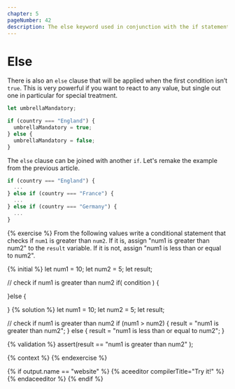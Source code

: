 ```yaml
---
chapter: 5
pageNumber: 42
description: The else keyword used in conjunction with the if statement to provide an alternative code block to execute when the condition specified in the if statement evaluates to false.
---
```


# Else

There is also an `else` clause that will be applied when the first condition isn’t `true`. This is very powerful if you want to react to any value, but single out one in particular for special treatment.

```javascript
let umbrellaMandatory;

if (country === "England") {
  umbrellaMandatory = true;
} else {
  umbrellaMandatory = false;
}
```

The `else` clause can be joined with another `if`. Let's remake the example from the previous article.

```javascript
if (country === "England") {
  ...
} else if (country === "France") {
  ...
} else if (country === "Germany") {
  ...
}
```

{% exercise %}
From the following values write a conditional statement that checks if `num1` is greater than `num2`. If it is, assign "num1 is greater than num2" to the `result` variable. If it is not, assign "num1 is less than or equal to num2".

{% initial %}
let num1 = 10;
let num2 = 5;
let result;

// check if num1 is greater than num2
if( condition ) {

}else {

}
{% solution %}
let num1 = 10;
let num2 = 5;
let result;

// check if num1 is greater than num2
if (num1 > num2) {
result = "num1 is greater than num2";
} else {
result = "num1 is less than or equal to num2";
}

{% validation %}
assert(result == "num1 is greater than num2" );

{% context %}
{% endexercise %}

{% if output.name == "website" %}
{% aceeditor compilerTitle="Try it!" %}
{% endaceeditor %}
{% endif %}
